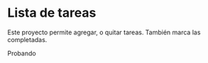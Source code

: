 # Lista de tareas

Este proyecto permite agregar, o quitar tareas. También marca las completadas.

Probando


